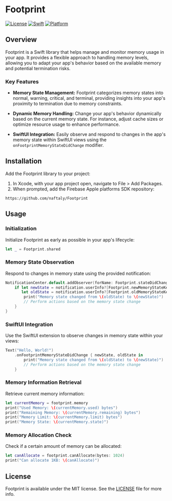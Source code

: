 # Footprint

[![License](https://img.shields.io/badge/license-MIT-green.svg)](https://opensource.org/licenses/MIT)
[![Swift](https://img.shields.io/badge/Swift-5.0-orange.svg)](https://swift.org/)
[![Platform](https://img.shields.io/badge/platform-iOS%20%7C%20macOS%20%7C%20tvOS%20%7C%20watchOS%20%7C%20visionOS-lightgrey.svg)]()

## Overview

Footprint is a Swift library that helps manage and monitor memory usage in your app. It provides a flexible approach to handling memory levels, allowing you to adapt your app's behavior based on the available memory and potential termination risks.

### Key Features

- **Memory State Management:** Footprint categorizes memory states into normal, warning, critical, and terminal, providing insights into your app's proximity to termination due to memory constraints.

- **Dynamic Memory Handling:** Change your app's behavior dynamically based on the current memory state. For instance, adjust cache sizes or optimize resource usage to enhance performance.

- **SwiftUI Integration:** Easily observe and respond to changes in the app's memory state within SwiftUI views using the `onFootprintMemoryStateDidChange` modifier.

## Installation

Add the Footprint library to your project:

1. In Xcode, with your app project open, navigate to File > Add Packages.
2. When prompted, add the Firebase Apple platforms SDK repository:
```
https://github.com/naftaly/Footprint
```

## Usage

### Initialization

Initialize Footprint as early as possible in your app's lifecycle:

```swift
let _ = Footprint.shared
```

### Memory State Observation

Respond to changes in memory state using the provided notification:

```swift
NotificationCenter.default.addObserver(forName: Footprint.stateDidChangeNotification, object: nil, queue: nil) { notification in
    if let newState = notification.userInfo?[Footprint.newMemoryStateKey] as? Footprint.Memory.State,
       let oldState = notification.userInfo?[Footprint.oldMemoryStateKey] as? Footprint.Memory.State {
        print("Memory state changed from \(oldState) to \(newState)")
        // Perform actions based on the memory state change
    }
}
```

### SwiftUI Integration

Use the SwiftUI extension to observe changes in memory state within your views:

```swift
Text("Hello, World!")
    .onFootprintMemoryStateDidChange { newState, oldState in
        print("Memory state changed from \(oldState) to \(newState)")
        // Perform actions based on the memory state change
    }
```

### Memory Information Retrieval

Retrieve current memory information:

```swift
let currentMemory = footprint.memory
print("Used Memory: \(currentMemory.used) bytes")
print("Remaining Memory: \(currentMemory.remaining) bytes")
print("Memory Limit: \(currentMemory.limit) bytes")
print("Memory State: \(currentMemory.state)")
```

### Memory Allocation Check

Check if a certain amount of memory can be allocated:

```swift
let canAllocate = footprint.canAllocate(bytes: 1024)
print("Can allocate 1KB: \(canAllocate)")
```

## License

Footprint is available under the MIT license. See the [LICENSE](LICENSE) file for more info.
